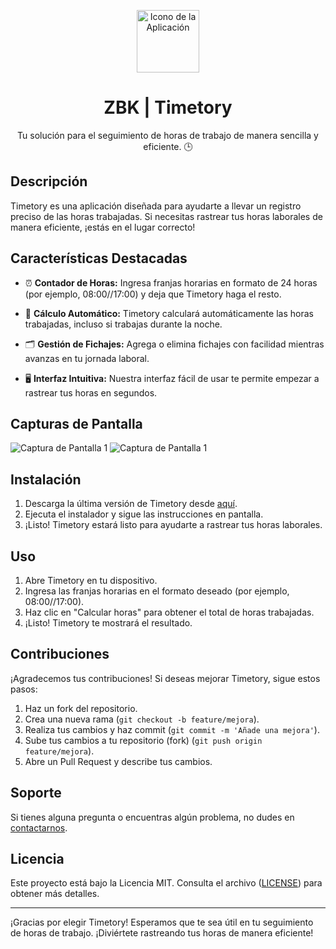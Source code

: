 <p align="center">
  <img src="https://zebelek.vercel.app/_next/static/media/Logo.1d5e7f97.svg" alt="Icono de la Aplicación" width="100">
</p>

<h1 align="center">ZBK | Timetory</h1>

<p align="center">
  Tu solución para el seguimiento de horas de trabajo de manera sencilla y eficiente. 🕒
</p>

## Descripción

Timetory es una aplicación diseñada para ayudarte a llevar un registro preciso de las horas trabajadas. Si necesitas rastrear tus horas laborales de manera eficiente, ¡estás en el lugar correcto!

## Características Destacadas

- ⏰ **Contador de Horas:** Ingresa franjas horarias en formato de 24 horas (por ejemplo, 08:00//17:00) y deja que Timetory haga el resto.

- 🔄 **Cálculo Automático:** Timetory calculará automáticamente las horas trabajadas, incluso si trabajas durante la noche.

- 🗂️ **Gestión de Fichajes:** Agrega o elimina fichajes con facilidad mientras avanzas en tu jornada laboral.

- 🖥️ **Interfaz Intuitiva:** Nuestra interfaz fácil de usar te permite empezar a rastrear tus horas en segundos.

## Capturas de Pantalla

![Captura de Pantalla 1](https://i.imgur.com/Vp5oTHz.png)
![Captura de Pantalla 1](https://i.imgur.com/6t34UPG.png)


## Instalación

1. Descarga la última versión de Timetory desde [aquí](https://github.com/Z3belek/Timetory/releases).
2. Ejecuta el instalador y sigue las instrucciones en pantalla.
3. ¡Listo! Timetory estará listo para ayudarte a rastrear tus horas laborales.

## Uso

1. Abre Timetory en tu dispositivo.
2. Ingresa las franjas horarias en el formato deseado (por ejemplo, 08:00//17:00).
3. Haz clic en "Calcular horas" para obtener el total de horas trabajadas.
4. ¡Listo! Timetory te mostrará el resultado.

## Contribuciones

¡Agradecemos tus contribuciones! Si deseas mejorar Timetory, sigue estos pasos:

1. Haz un fork del repositorio.
2. Crea una nueva rama (`git checkout -b feature/mejora`).
3. Realiza tus cambios y haz commit (`git commit -m 'Añade una mejora'`).
4. Sube tus cambios a tu repositorio (fork) (`git push origin feature/mejora`).
5. Abre un Pull Request y describe tus cambios.

## Soporte

Si tienes alguna pregunta o encuentras algún problema, no dudes en [contactarnos](mailto:tu.email@example.com).

## Licencia

Este proyecto está bajo la Licencia MIT. Consulta el archivo ([LICENSE](https://github.com/Z3belek/Timetory/blob/main/LICENSE.md)) para obtener más detalles.

---

¡Gracias por elegir Timetory! Esperamos que te sea útil en tu seguimiento de horas de trabajo. ¡Diviértete rastreando tus horas de manera eficiente!
